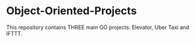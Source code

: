 # Object-Oriented-Projects
This repository contains THREE main OO projects: Elevator, Uber Taxi and IFTTT.
